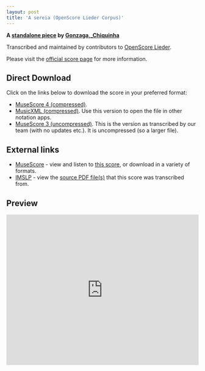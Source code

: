 ```yaml
---
layout: post
title: 'A sereia (OpenScore Lieder Corpus)'
---
```


__A [standalone piece](https://fourscoreandmore.org/openscore/lieder/Gonzaga,_Chiquinha/_/) by [Gonzaga,_Chiquinha](https://fourscoreandmore.org/openscore/lieder/Gonzaga,_Chiquinha)__

Transcribed and maintained by contributors to [OpenScore Lieder].

Please visit the [official score page] for more information.

[official score page]: https://musescore.com/openscore-lieder-corpus/scores/6609884
[OpenScore Lieder]: https://musescore.com/openscore-lieder-corpus

## Direct Download

Click on the links below to download the score in your preferred format:
- [MuseScore 4 (compressed)](https://github.com/openscore/lieder/blob/main/scores/Gonzaga,_Chiquinha/_/A_sereia/lc6609884.mscz?raw=true).
- [MusicXML (compressed)](https://github.com/openscore/lieder/blob/main/scores/Gonzaga,_Chiquinha/_/A_sereia/lc6609884.mxl?raw=true). Use this version to open the file in other notation apps.
- [MuseScore 3 (uncompressed)](https://github.com/openscore/lieder/blob/main/scores/Gonzaga,_Chiquinha/_/A_sereia/lc6609884.mscx?raw=true). This is the version as transcribed by our team (with no updates etc.). It is uncompressed (so a larger file).

## External links

- [MuseScore] - view and listen to [this score][MuseScore], or download in a variety of formats.
- [IMSLP] - view the [source PDF file(s)][IMSLP] that this score was transcribed from.

[MuseScore]: https://musescore.com/score/6609884
[IMSLP]: https://imslp.org/wiki/Special:ReverseLookup/625250

## Preview

<iframe width="100%" height="394" src="https://musescore.com/openscore-lieder-corpus/scores/6609884/embed" frameborder="0" allowfullscreen allow="autoplay; fullscreen"></iframe>
